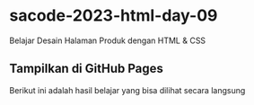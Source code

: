 # sacode-2023-html-day-09
Belajar Desain Halaman Produk dengan HTML &amp; CSS

## Tampilkan di GitHub Pages

Berikut ini adalah hasil belajar yang bisa dilihat secara langsung